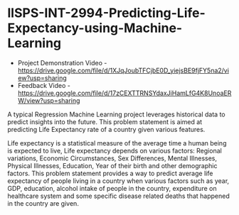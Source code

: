 # llSPS-INT-2994-Predicting-Life-Expectancy-using-Machine-Learning

* Project Demonstration Video - https://drive.google.com/file/d/1XJqJoubTFCjbE0D_yiejsBE9fjFY5na2/view?usp=sharing
* Feedback Video - https://drive.google.com/file/d/17zCEXTTRNSYdaxJiHamLfG4K8UnoaERW/view?usp=sharing


A typical Regression Machine Learning project leverages historical data to predict insights into the future. 
This problem statement is aimed at predicting Life Expectancy rate of a country given various features.

Life expectancy is a statistical measure of the average time a human being is expected to live, 
Life expectancy depends on various factors: Regional variations, Economic Circumstances, Sex Differences, 
Mental Illnesses, Physical Illnesses, Education, Year of their birth and other demographic factors. 
This problem statement provides a way to predict average life expectancy of people living in a country when various factors
such as year, GDP, education, alcohol intake of people in the country, expenditure on healthcare system and 
some specific disease related deaths that happened in the country are given.
